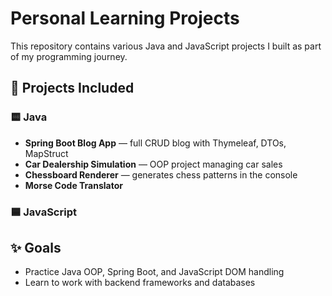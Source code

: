 # Personal Learning Projects

This repository contains various Java and JavaScript projects I built as part of my programming journey.

## 📁 Projects Included

### 🟨 Java

- **Spring Boot Blog App** — full CRUD blog with Thymeleaf, DTOs, MapStruct
- **Car Dealership Simulation** — OOP project managing car sales
- **Chessboard Renderer** — generates chess patterns in the console
- **Morse Code Translator**

### 🟦 JavaScript

## ✨ Goals

- Practice Java OOP, Spring Boot, and JavaScript DOM handling
- Learn to work with backend frameworks and databases


